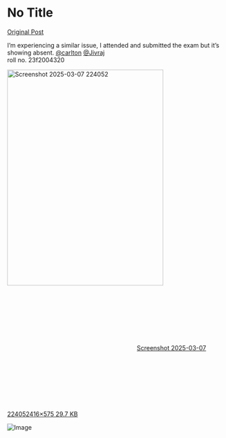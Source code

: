 # No Title

[Original Post](https://discourse.onlinedegree.iitm.ac.in/t/169369/11)

<p>I’m experiencing a similar issue, I attended and submitted the exam but it’s showing absent.  <a class="mention" href="/u/carlton">@carlton</a> <a class="mention" href="/u/jivraj">@Jivraj</a><br>
roll no. 23f2004320<br>
<div class="lightbox-wrapper"><a class="lightbox" href="https://europe1.discourse-cdn.com/flex013/uploads/iitm/original/3X/5/2/52fd0f41ae43b803f034aa3612d0794bb674e817.png" data-download-href="/uploads/short-url/bQ9ktwmzupz52fPSV8Vz6YfbF5B.png?dl=1" title="Screenshot 2025-03-07 224052" rel="noopener nofollow ugc"><img src="https://europe1.discourse-cdn.com/flex013/uploads/iitm/original/3X/5/2/52fd0f41ae43b803f034aa3612d0794bb674e817.png" alt="Screenshot 2025-03-07 224052" data-base62-sha1="bQ9ktwmzupz52fPSV8Vz6YfbF5B" width="361" height="500" data-dominant-color="A79393"><div class="meta"><svg class="fa d-icon d-icon-far-image svg-icon" aria-hidden="true"><use href="#far-image"></use></svg><span class="filename">Screenshot 2025-03-07 224052</span><span class="informations">416×575 29.7 KB</span><svg class="fa d-icon d-icon-discourse-expand svg-icon" aria-hidden="true"><use href="#discourse-expand"></use></svg></div></a></div></p>

![Image](https://europe1.discourse-cdn.com/flex013/uploads/iitm/original/3X/5/2/52fd0f41ae43b803f034aa3612d0794bb674e817.png)